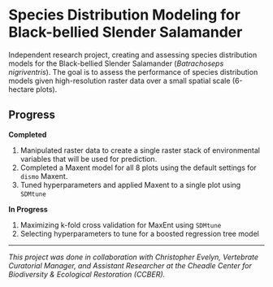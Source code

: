 # Species Distribution Modeling for Black-bellied Slender Salamander

Independent research project, creating and assessing species distribution models for the Black-bellied Slender Salamander (*Batrachoseps nigriventris*). The goal is to assess the performance of species distribution models given high-resolution raster data over a small spatial scale (6-hectare plots).


## Progress
**Completed** 
1. Manipulated raster data to create a single raster stack of environmental variables that will be used for prediction.
2. Completed a Maxent model for all 8 plots using the default settings for `dismo` Maxent.
3. Tuned hyperparameters and applied Maxent to a single plot using `SDMtune`

**In Progress**
1.  Maximizing k-fold cross validation for MaxEnt using `SDMtune`
2.  Selecting hyperparameters to tune for a boosted regression tree model


----
*This project was done in collaboration with Christopher Evelyn, Vertebrate Curatorial Manager, and Assistant Researcher at the Cheadle Center for Biodiversity & Ecological Restoration (CCBER).*
